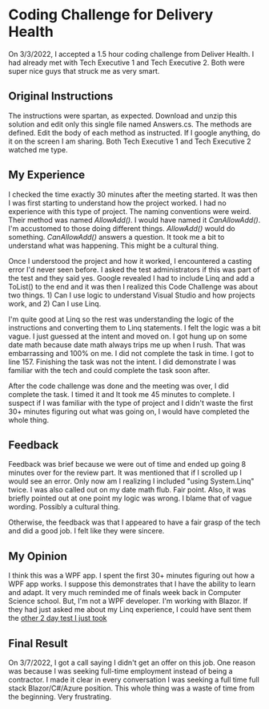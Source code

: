 # Coding Challenge for Delivery Health
On 3/3/2022, I accepted a 1.5 hour coding challenge from Deliver Health.  I had already met with Tech Executive 1 and Tech Executive 2.  Both were super nice guys that struck me as very smart.  

## Original Instructions
The instructions were spartan, as expected.  Download and unzip this solution and edit only this single file named Answers.cs.  The methods are defined.  Edit the body of each method as instructed.  If I google anything, do it on the screen I am sharing.  Both Tech Executive 1 and Tech Executive 2 watched me type.

## My Experience
I checked the time exactly 30 minutes after the meeting started.  It was then I was first starting to understand how the project worked.  I had no experience with this type of project.  The naming conventions were weird.  Their method was named *AllowAdd()*.  I would have named it *CanAllowAdd()*.  I'm accustomed to those doing different things.  *AllowAdd()* would do something.  *CanAllowAdd()* answers a question.  It took me a bit to understand what was happening.  This might be a cultural thing.

Once I understood the project and how it worked, I encountered a casting error I'd never seen before.  I asked the test administrators if this was part of the test and they said yes.  Google revealed I had to include Linq and add a ToList() to the end and it was then I realized this Code Challenge was about two things.  1) Can I use logic to understand Visual Studio and how projects work,  and 2) Can I use Linq.

I'm quite good at Linq so the rest was understanding the logic of the instructions and converting them to Linq statements.  I felt the logic was a bit vague.  I just guessed at the intent and moved on.  I got hung up on some date math because date math always trips me up when I rush.  That was embarrassing and 100% on me.  I did not complete the task in time.  I got to line 157.  Finishing the task was not the intent.  I did demonstrate I was familiar with the tech and could complete the task soon after.

After the code challenge was done and the meeting was over, I did complete the task.  I timed it and It took me 45 minutes to complete.  I suspect if I was familiar with the type of project and I didn't waste the first 30+ minutes figuring out what was going on, I would have completed the whole thing.

## Feedback
Feedback was brief because we were out of time and ended up going 8 minutes over for the review part.  It was mentioned that if I scrolled up I would see an error.  Only now am I realizing I included "using System.Linq" twice.  I was also called out on my date math flub.  Fair point.  Also, it was briefly pointed out at one point my logic was wrong.  I blame that of vague wording.  Possibly a cultural thing.

Otherwise, the feedback was that I appeared to have a fair grasp of the tech and did a good job.  I felt like they were sincere.

## My Opinion
I think this was a WPF app.  I spent the first 30+ minutes figuring out how a WPF app works.  I suppose this demonstrates that I have the ability to learn and adapt.  It very much reminded me of finals week back in Computer Science school.  But, I'm not a WPF developer.  I'm working with Blazor.  If they had just asked me about my Linq experience, I could have sent them the [other 2 day test I just took](https://github.com/LogJamb-Josh/CodingChallenge-DemoWebApiApex)

## Final Result
On 3/7/2022, I got a call saying I didn't get an offer on this job.  One reason was because I was seeking full-time employment instead of being a contractor.  I made it clear in every conversation I was seeking a full time full stack Blazor/C#/Azure position.  This whole thing was a waste of time from the beginning.  Very frustrating.
